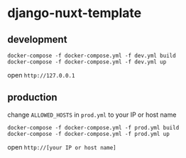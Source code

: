 # django-nuxt-template


## development

```
docker-compose -f docker-compose.yml -f dev.yml build
docker-compose -f docker-compose.yml -f dev.yml up
```

open `http://127.0.0.1`

## production

change `ALLOWED_HOSTS` in `prod.yml` to your IP or host name

```
docker-compose -f docker-compose.yml -f prod.yml build
docker-compose -f docker-compose.yml -f prod.yml up
```

open `http://[your IP or host name]`
